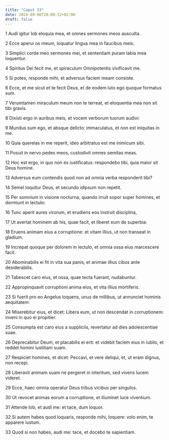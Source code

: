 ```yaml
---
title: "Caput 33"
date: 2024-09-06T20:00:52+02:00
draft: false
---
```



1 Audi igitur Iob eloquia mea, et omnes sermones meos ausculta.

2 Ecce aperui os meum, loquatur lingua mea in faucibus meis.

3 Simplici corde meo sermones mei, et sententiam puram labia mea loquentur.

4 Spiritus Dei fecit me, et spiraculum Omnipotentis vivificavit me.

5 Si potes, responde mihi, et adversus faciem meam consiste.

6 Ecce, et me sicut et te fecit Deus, et de eodem luto ego quoque formatus sum.

7 Verumtamen miraculum meum non te terreat, et eloquentia mea non sit tibi gravis.

8 Dixisti ergo in auribus meis, et vocem verborum tuorum audivi:

9 Mundus sum ego, et absque delicto: immaculatus, et non est iniquitas in me.

10 Quia querelas in me reperit, ideo arbitratus est me inimicum sibi.

11 Posuit in nervo pedes meos, custodivit omnes semitas meas.

12 Hoc est ergo, in quo non es iustificatus: respondebo tibi, quia maior sit Deus homine.

13 Adversus eum contendis quod non ad omnia verba responderit tibi?

14 Semel loquitur Deus, et secundo idipsum non repetit.

15 Per somnium in visione nocturna, quando irruit sopor super homines, et dormiunt in lectulo:

16 Tunc aperit aures virorum, et erudiens eos instruit disciplina,

17 Ut avertat hominem ab his, quae facit, et liberet eum de superbia:

18 Eruens animam eius a corruptione: et vitam illius, ut non transeat in gladium.

19 Increpat quoque per dolorem in lectulo, et omnia ossa eius marcescere facit.

20 Abominabilis ei fit in vita sua panis, et animae illius cibus ante desiderabilis.

21 Tabescet caro eius, et ossa, quae tecta fuerant, nudabuntur.

22 Appropinquavit corruptioni anima eius, et vita illius mortiferis.

23 Si fuerit pro eo Angelus loquens, unus de millibus, ut annunciet hominis aequitatem:

24 Miserebitur eius, et dicet: Libera eum, ut non descendat in corruptionem: inveni in quo ei propitier.

25 Consumpta est caro eius a suppliciis, revertatur ad dies adolescentiae suae.

26 Deprecabitur Deum, et placabilis ei erit: et videbit faciem eius in iubilo, et reddet homini iustitiam suam.

27 Respiciet homines, et dicet: Peccavi, et vere deliqui, et, ut eram dignus, non recepi.

28 Liberavit animam suam ne pergeret in interitum, sed vivens lucem videret.

29 Ecce, haec omnia operatur Deus tribus vicibus per singulos.

30 Ut revocet animas eorum a corruptione, et illuminet luce viventium.

31 Attende Iob, et audi me: et tace, dum loquor.

32 Si autem habes quod loquaris, responde mihi, loquere: volo enim, te apparere iustum.

33 Quod si non habes, audi me: tace, et docebo te sapientiam.

